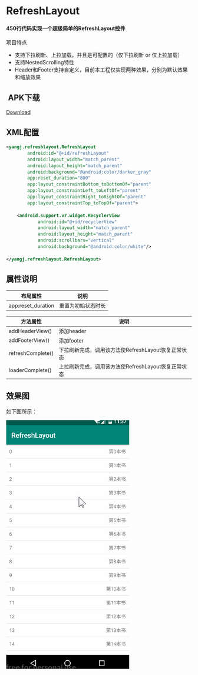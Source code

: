 # RefreshLayout

#### 450行代码实现一个超级简单的RefreshLayout控件

项目特点
* 支持下拉刷新、上拉加载，并且是可配置的（仅下拉刷新 or 仅上拉加载）
* 支持NestedScrolling特性
* Header和Footer支持自定义，目前本工程仅实现两种效果，分别为默认效果和缩放效果

##  APK下载
[Download](https://github.com/YangJ0720/RefreshLayout/blob/master/apk/app-debug.apk)

## XML配置
```xml
<yangj.refreshlayout.RefreshLayout
        android:id="@+id/refreshLayout"
        android:layout_width="match_parent"
        android:layout_height="match_parent"
        android:background="@android:color/darker_gray"
        app:reset_duration="800"
        app:layout_constraintBottom_toBottomOf="parent"
        app:layout_constraintLeft_toLeftOf="parent"
        app:layout_constraintRight_toRightOf="parent"
        app:layout_constraintTop_toTopOf="parent">

    <android.support.v7.widget.RecyclerView
            android:id="@+id/recyclerView"
            android:layout_width="match_parent"
            android:layout_height="match_parent"
            android:scrollbars="vertical"
            android:background="@android:color/white"/>

</yangj.refreshlayout.RefreshLayout>
```
## 属性说明
|布局属性|说明|
|----|-----
|app:reset_duration|重置为初始状态时长

|方法属性|说明|
|----|-----
|addHeaderView()|添加header
|addFooterView()|添加footer
|refreshComplete()|下拉刷新完成，调用该方法使RefreshLayout恢复正常状态
|loaderComplete()|上拉刷新完成，调用该方法使RefreshLayout恢复正常状态

## 效果图
如下图所示：

![image](https://github.com/YangJ0720/RefreshLayout/blob/master/gif/preview.gif)
